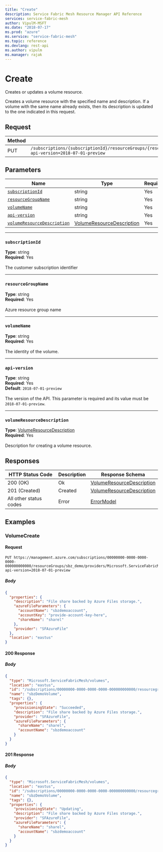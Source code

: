 ```yaml
---
title: "Create"
description: Service Fabric Mesh Resource Manager API Reference
services: service-fabric-mesh
author: VipulM-MSFT
ms.date: "2018-07-17"
ms.prod: "azure"
ms.service: "service-fabric-mesh"
ms.topic: reference
ms.devlang: rest-api
ms.author: vipulm
ms.manager: rajak
---
```

# Create
Creates or updates a volume resource.

Creates a volume resource with the specified name and description. If a volume with the same name already exists, then its description is updated to the one indicated in this request.


## Request
| Method | Request URI |
| ------ | ----------- |
| PUT | `/subscriptions/{subscriptionId}/resourceGroups/{resourceGroupName}/providers/Microsoft.ServiceFabricMesh/volumes/{volumeName}?api-version=2018-07-01-preview` |


## Parameters
| Name | Type | Required | Location |
| --- | --- | --- | --- |
| [`subscriptionId`](#subscriptionid) | string | Yes | Path |
| [`resourceGroupName`](#resourcegroupname) | string | Yes | Path |
| [`volumeName`](#volumename) | string | Yes | Path |
| [`api-version`](#api-version) | string | Yes | Query |
| [`volumeResourceDescription`](#volumeresourcedescription) | [VolumeResourceDescription](sfmeshrp-model-volumeresourcedescription.md) | Yes | Body |

____
### `subscriptionId`
__Type__: string <br/>
__Required__: Yes<br/>
<br/>
The customer subscription identifier

____
### `resourceGroupName`
__Type__: string <br/>
__Required__: Yes<br/>
<br/>
Azure resource group name

____
### `volumeName`
__Type__: string <br/>
__Required__: Yes<br/>
<br/>
The identity of the volume.

____
### `api-version`
__Type__: string <br/>
__Required__: Yes<br/>
__Default__: `2018-07-01-preview` <br/>
<br/>
The version of the API. This parameter is required and its value must be `2018-07-01-preview`.

____
### `volumeResourceDescription`
__Type__: [VolumeResourceDescription](sfmeshrp-model-volumeresourcedescription.md) <br/>
__Required__: Yes<br/>
<br/>
Description for creating a volume resource.

## Responses

| HTTP Status Code | Description | Response Schema |
| --- | --- | --- |
| 200 (OK) | Ok<br/> | [VolumeResourceDescription](sfmeshrp-model-volumeresourcedescription.md) |
| 201 (Created) | Created<br/> | [VolumeResourceDescription](sfmeshrp-model-volumeresourcedescription.md) |
| All other status codes | Error<br/> | [ErrorModel](sfmeshrp-model-errormodel.md) |

## Examples

### VolumeCreate

#### Request
```
PUT https://management.azure.com/subscriptions/00000000-0000-0000-0000-000000000000/resourceGroups/sbz_demo/providers/Microsoft.ServiceFabricMesh/volumes/sbzDemoVolume?api-version=2018-07-01-preview
```

##### Body
```json
{
  "properties": {
    "description": "File share backed by Azure Files storage.",
    "azureFileParameters": {
      "accountName": "sbzdemoaccount",
      "accountKey": "provide-account-key-here",
      "shareName": "sharel"
    },
    "provider": "SFAzureFile"
  },
  "location": "eastus"
}
```

#### 200 Response
##### Body
```json
{
  "type": "Microsoft.ServiceFabricMesh/volumes",
  "location": "eastus",
  "id": "/subscriptions/00000000-0000-0000-0000-000000000000/resourcegroups/sbz_demo/providers/Microsoft.ServiceFabricMesh/volumes/sbzDemoVolume",
  "name": "sbzDemoVolume",
  "tags": {},
  "properties": {
    "provisioningState": "Succeeded",
    "description": "File share backed by Azure Files storage.",
    "provider": "SFAzureFile",
    "azureFileParameters": {
      "shareName": "sharel",
      "accountName": "sbzdemoaccount"
    }
  }
}
```


#### 201 Response
##### Body
```json
{
  "type": "Microsoft.ServiceFabricMesh/volumes",
  "location": "eastus",
  "id": "/subscriptions/00000000-0000-0000-0000-000000000000/resourcegroups/sbz_demo/providers/Microsoft.ServiceFabricMesh/volumes/sbzDemoVolume",
  "name": "sbzDemoVolume",
  "tags": {},
  "properties": {
    "provisioningState": "Updating",
    "description": "File share backed by Azure Files storage.",
    "provider": "SFAzureFile",
    "azureFileParameters": {
      "shareName": "sharel",
      "accountName": "sbzdemoaccount"
    }
  }
}
```


